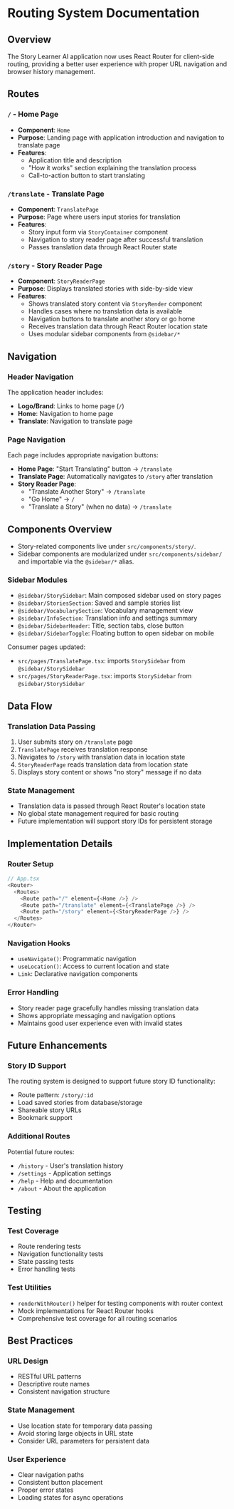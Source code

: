 # Routing System Documentation

## Overview

The Story Learner AI application now uses React Router for client-side routing, providing a better user experience with proper URL navigation and browser history management.

## Routes

### `/` - Home Page

- **Component**: `Home`
- **Purpose**: Landing page with application introduction and navigation to translate page
- **Features**:
  - Application title and description
  - "How it works" section explaining the translation process
  - Call-to-action button to start translating

### `/translate` - Translate Page

- **Component**: `TranslatePage`
- **Purpose**: Page where users input stories for translation
- **Features**:
  - Story input form via `StoryContainer` component
  - Navigation to story reader page after successful translation
  - Passes translation data through React Router state

### `/story` - Story Reader Page

- **Component**: `StoryReaderPage`
- **Purpose**: Displays translated stories with side-by-side view
- **Features**:
  - Shows translated story content via `StoryRender` component
  - Handles cases where no translation data is available
  - Navigation buttons to translate another story or go home
  - Receives translation data through React Router location state
  - Uses modular sidebar components from `@sidebar/*`

## Navigation

### Header Navigation

The application header includes:

- **Logo/Brand**: Links to home page (`/`)
- **Home**: Navigation to home page
- **Translate**: Navigation to translate page

### Page Navigation

Each page includes appropriate navigation buttons:

- **Home Page**: "Start Translating" button → `/translate`
- **Translate Page**: Automatically navigates to `/story` after translation
- **Story Reader Page**:
  - "Translate Another Story" → `/translate`
  - "Go Home" → `/`
  - "Translate a Story" (when no data) → `/translate`

## Components Overview

- Story-related components live under `src/components/story/`.
- Sidebar components are modularized under `src/components/sidebar/` and importable via the `@sidebar/*` alias.

### Sidebar Modules

- `@sidebar/StorySidebar`: Main composed sidebar used on story pages
- `@sidebar/StoriesSection`: Saved and sample stories list
- `@sidebar/VocabularySection`: Vocabulary management view
- `@sidebar/InfoSection`: Translation info and settings summary
- `@sidebar/SidebarHeader`: Title, section tabs, close button
- `@sidebar/SidebarToggle`: Floating button to open sidebar on mobile

Consumer pages updated:

- `src/pages/TranslatePage.tsx`: imports `StorySidebar` from `@sidebar/StorySidebar`
- `src/pages/StoryReaderPage.tsx`: imports `StorySidebar` from `@sidebar/StorySidebar`

## Data Flow

### Translation Data Passing

1. User submits story on `/translate` page
2. `TranslatePage` receives translation response
3. Navigates to `/story` with translation data in location state
4. `StoryReaderPage` reads translation data from location state
5. Displays story content or shows "no story" message if no data

### State Management

- Translation data is passed through React Router's location state
- No global state management required for basic routing
- Future implementation will support story IDs for persistent storage

## Implementation Details

### Router Setup

```typescript
// App.tsx
<Router>
  <Routes>
    <Route path="/" element={<Home />} />
    <Route path="/translate" element={<TranslatePage />} />
    <Route path="/story" element={<StoryReaderPage />} />
  </Routes>
</Router>
```

### Navigation Hooks

- `useNavigate()`: Programmatic navigation
- `useLocation()`: Access to current location and state
- `Link`: Declarative navigation components

### Error Handling

- Story reader page gracefully handles missing translation data
- Shows appropriate messaging and navigation options
- Maintains good user experience even with invalid states

## Future Enhancements

### Story ID Support

The routing system is designed to support future story ID functionality:

- Route pattern: `/story/:id`
- Load saved stories from database/storage
- Shareable story URLs
- Bookmark support

### Additional Routes

Potential future routes:

- `/history` - User's translation history
- `/settings` - Application settings
- `/help` - Help and documentation
- `/about` - About the application

## Testing

### Test Coverage

- Route rendering tests
- Navigation functionality tests
- State passing tests
- Error handling tests

### Test Utilities

- `renderWithRouter()` helper for testing components with router context
- Mock implementations for React Router hooks
- Comprehensive test coverage for all routing scenarios

## Best Practices

### URL Design

- RESTful URL patterns
- Descriptive route names
- Consistent navigation structure

### State Management

- Use location state for temporary data passing
- Avoid storing large objects in URL state
- Consider URL parameters for persistent data

### User Experience

- Clear navigation paths
- Consistent button placement
- Proper error states
- Loading states for async operations

